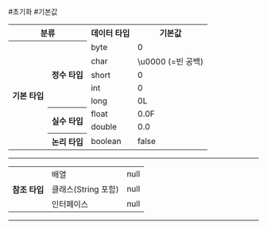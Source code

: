 #초기화 #기본값

<table>
	<tr>
		<th colspan="2">분류
		</th>
		<th>데이터 타입
		</th>
		<th>기본값
		</th>
	</tr>
	<tr>
		<th rowspan="8">기본 타입
		</th>
		<th rowspan="5">정수 타입
		</th>
		<td>byte
		</td>
		<td>0
		</td>
	</tr>
	<tr>
		<td>char
		</td>
		<td>\u0000 (=빈 공백)
		</td>
	</tr>
	<tr>
		<td>short
		</td>
		<td>0
		</td>
	</tr>
	<tr>
		<td>int
		</td>
		<td>0
		</td>
	</tr>
	<tr>
		<td>long
		</td>
		<td>0L
		</td>
	</tr>
	<tr>
		<th rowspan="2">실수 타입
		</th>
		<td>float
		</td>
		<td>0.0F
		</td>
	</tr>
	<tr>
		<td>double
		</td>
		<td>0.0
		</td>
	</tr>
	<tr>
		<th>논리 타입
		</th>
		<td>boolean
		</td>
		<td>false
		</td>
	</tr>
</table>

---

<table>
	<tr>
		<th rowspan="3" colspan="2"> 참조 타입
		</th>
		<td>배열
		</td>
		<td>null
		</td>
	</tr>
	<tr>
		<td>클래스(String 포함)
		</td>
		<td>null
		</td>
	</tr>
	<tr>
		<td>인터페이스
		</td>
		<td>null
		</td>
	</tr>
</table>

---

